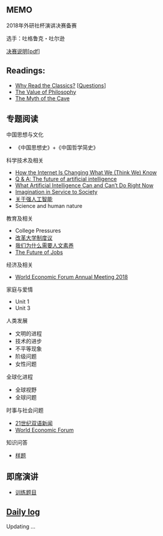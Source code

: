 ## MEMO
2018年外研社杯演讲决赛备赛

选手：吐格鲁克・吐尔逊

[决赛说明](http://uchallenge.unipus.cn/2018/constitution/speaking/447640.shtml)[[pdf](docs/fltrp2018_final.pdf)]

## Readings:

+ [Why Read the Classics?](docs/readings/Why_Read_the_Classics.pdf) [[Questions](docs/misc/classics_questions)]
+ [The Value of Philosophy](docs/readings/The_Value_of_Philosophy.pdf)
+ [The Myth of the Cave](docs/readings/The_Myth_of_the_Cave.pdf)

## 专题阅读

中国思想与文化
+ 《中国思想史》+《中国哲学简史》

科学技术及相关
+ [How the Internet Is Changing What We (Think We) Know](http://www.larrysanger.org/hownetchangesknowledge.html)
+ [Q & A: The future of artificial intelligence](https://people.eecs.berkeley.edu/~russell/temp/q-and-a.html)
+ [What Artificial Intelligence Can and Can’t Do Right Now](https://hbr.org/2016/11/what-artificial-intelligence-can-and-cant-do-right-now)
+ [Imagination in Service to Society](docs/readings/liucixin)
+ [关于强人工智能](https://www.leiphone.com/news/201801/i3y36GjA4SdwpGuC.html)
+ Science and human nature

教育及相关
+ College Pressures
+ [改革大学制度议](docs/readings/钱穆_改革大学制度议.pdf)
+ [我们为什么需要人文素养](docs/readings/龙应台_我们为什么需要人文素养.pdf)
+ [The Future of Jobs](docs/readings/WEF_Future_of_Jobs_2018.pdf)

经济及相关
+ [World Economic Forum Annual Meeting 2018](https://www.weforum.org/events/world-economic-forum-annual-meeting-2018)

家庭与爱情
+ Unit 1
+ Unit 3

人类发展
+ 文明的进程
+ 技术的进步
+ 不平等现象
+ 阶级问题
+ 女性问题

全球化进程
+ 全球视野
+ 全球问题

时事与社会问题
+ [21世纪双语新闻](https://www.i21st.cn/story/index_1.html)
+ [World Economic Forum](https://www.weforum.org/)

知识问答
+ [样题](docs/fltrp_quiz_samples.pdf)

## 即席演讲
+ [训练题目](docs/misc/impromptu)

## [Daily log](docs/misc/fltrp_2018_log)

Updating ...
